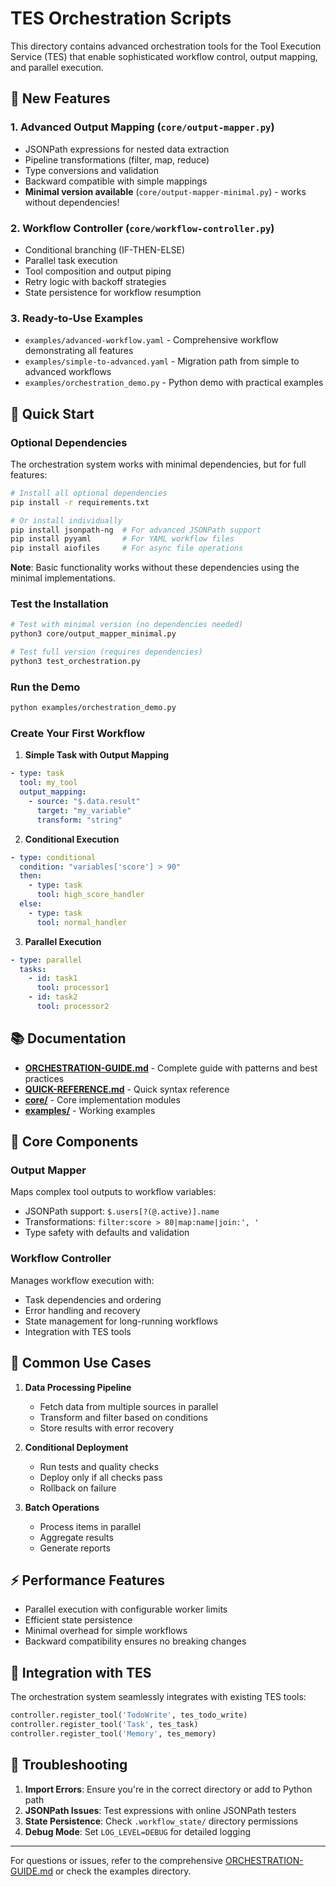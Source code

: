 # TES Orchestration Scripts

This directory contains advanced orchestration tools for the Tool Execution Service (TES) that enable sophisticated workflow control, output mapping, and parallel execution.

## 🚀 New Features

### 1. **Advanced Output Mapping** (`core/output-mapper.py`)
- JSONPath expressions for nested data extraction
- Pipeline transformations (filter, map, reduce)
- Type conversions and validation
- Backward compatible with simple mappings
- **Minimal version available** (`core/output-mapper-minimal.py`) - works without dependencies!

### 2. **Workflow Controller** (`core/workflow-controller.py`)
- Conditional branching (IF-THEN-ELSE)
- Parallel task execution
- Tool composition and output piping
- Retry logic with backoff strategies
- State persistence for workflow resumption

### 3. **Ready-to-Use Examples**
- `examples/advanced-workflow.yaml` - Comprehensive workflow demonstrating all features
- `examples/simple-to-advanced.yaml` - Migration path from simple to advanced workflows
- `examples/orchestration_demo.py` - Python demo with practical examples

## 📖 Quick Start

### Optional Dependencies

The orchestration system works with minimal dependencies, but for full features:

```bash
# Install all optional dependencies
pip install -r requirements.txt

# Or install individually
pip install jsonpath-ng  # For advanced JSONPath support
pip install pyyaml       # For YAML workflow files
pip install aiofiles     # For async file operations
```

**Note**: Basic functionality works without these dependencies using the minimal implementations.

### Test the Installation
```bash
# Test with minimal version (no dependencies needed)
python3 core/output_mapper_minimal.py

# Test full version (requires dependencies)
python3 test_orchestration.py
```

### Run the Demo
```bash
python examples/orchestration_demo.py
```

### Create Your First Workflow

1. **Simple Task with Output Mapping**
```yaml
- type: task
  tool: my_tool
  output_mapping:
    - source: "$.data.result"
      target: "my_variable"
      transform: "string"
```

2. **Conditional Execution**
```yaml
- type: conditional
  condition: "variables['score'] > 90"
  then:
    - type: task
      tool: high_score_handler
  else:
    - type: task
      tool: normal_handler
```

3. **Parallel Execution**
```yaml
- type: parallel
  tasks:
    - id: task1
      tool: processor1
    - id: task2
      tool: processor2
```

## 📚 Documentation

- **[ORCHESTRATION-GUIDE.md](ORCHESTRATION-GUIDE.md)** - Complete guide with patterns and best practices
- **[QUICK-REFERENCE.md](QUICK-REFERENCE.md)** - Quick syntax reference
- **[core/](core/)** - Core implementation modules
- **[examples/](examples/)** - Working examples

## 🔧 Core Components

### Output Mapper
Maps complex tool outputs to workflow variables:
- JSONPath support: `$.users[?(@.active)].name`
- Transformations: `filter:score > 80|map:name|join:', '`
- Type safety with defaults and validation

### Workflow Controller
Manages workflow execution with:
- Task dependencies and ordering
- Error handling and recovery
- State management for long-running workflows
- Integration with TES tools

## 🎯 Common Use Cases

1. **Data Processing Pipeline**
   - Fetch data from multiple sources in parallel
   - Transform and filter based on conditions
   - Store results with error recovery

2. **Conditional Deployment**
   - Run tests and quality checks
   - Deploy only if all checks pass
   - Rollback on failure

3. **Batch Operations**
   - Process items in parallel
   - Aggregate results
   - Generate reports

## ⚡ Performance Features

- Parallel execution with configurable worker limits
- Efficient state persistence
- Minimal overhead for simple workflows
- Backward compatibility ensures no breaking changes

## 🔄 Integration with TES

The orchestration system seamlessly integrates with existing TES tools:

```python
controller.register_tool('TodoWrite', tes_todo_write)
controller.register_tool('Task', tes_task)
controller.register_tool('Memory', tes_memory)
```

## 🐛 Troubleshooting

1. **Import Errors**: Ensure you're in the correct directory or add to Python path
2. **JSONPath Issues**: Test expressions with online JSONPath testers
3. **State Persistence**: Check `.workflow_state/` directory permissions
4. **Debug Mode**: Set `LOG_LEVEL=DEBUG` for detailed logging

---

For questions or issues, refer to the comprehensive [ORCHESTRATION-GUIDE.md](ORCHESTRATION-GUIDE.md) or check the examples directory.